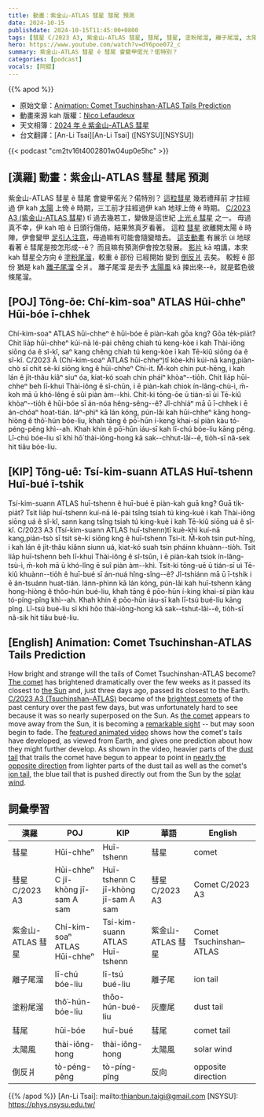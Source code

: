 ```yaml
---
title: 動畫：紫金山-ATLAS 彗星 彗尾 預測
date: 2024-10-15
publishdate: 2024-10-15T11:45:00+0800
tags: [彗星 C/2023 A3, 紫金山-ATLAS 彗星, 彗尾, 彗星, 塗粉尾溜, 離子尾溜, 太陽風, 動畫, 倒反爿]
hero: https://www.youtube.com/watch?v=dY6poe072_c
summary: 紫金山-ATLAS 彗星 ê 彗尾 會變甲偌光？偌特別？
categories: [podcast]
vocals: [阿錕]
---
```


{{% apod %}}

- 原始文章：[Animation: Comet Tsuchinshan-ATLAS Tails Prediction](https://apod.nasa.gov/apod/ap241015.html)
- 動畫來源 kah 版權：[Nico Lefaudeux](https://hdr-astrophotography.com/a-propos/)
- 天文相簿：[2024 年 ê 紫金山-ATLAS 彗星](https://www.facebook.com/media/set/?vanity=APOD.Sky&set=a.516503464411569)
- 台文翻譯：[An-Li Tsai][An-Li Tsai] ([NSYSU][NSYSU])

{{< podcast "cm2tv16t4002801w04up0e5hc" >}}

## [漢羅] 動畫：紫金山-ATLAS 彗星 彗尾 預測
紫金山-ATLAS 彗星 ê 彗尾 會變甲偌光？偌特別？
[這粒彗星][The comet] 幾若禮拜前 才拄經過 伊 kah [太陽][the Sun] 上倚 ê 時期，三工前才拄經過伊 kah 地球上倚 ê 時期。
[C/2023 A3 (紫金山-ATLAS 彗星)][C/2023 A3 (Tsuchinshan–ATLAS)] tī 過去幾若工，變做是這世紀 [上光 ê 彗星][brightest comets] 之一。
毋過真不幸，伊 kah 咱 ê 日頭行傷倚，結果煞真歹看著。
這粒 [彗星][the comet] 欲離開太陽 ê 時陣，伊會變甲 [足引人注意][remarkable sight]，毋過嘛有可能會隨變暗去。
[這支動畫][featured animated video] 有展示 ùi 地球看著 ê 彗尾是按怎形成--ê？
而且嘛有預測伊會按怎發展。
[影片][featured animated video] kā 咱講，本來 kah 彗星仝方向 ê [塗粉尾溜][dust tail]，較重 ê 部份 已經開始 變到 [倒反爿][nearly the opposite direction] 去矣。
較輕 ê 部份 猶是 kah [離子尾溜][ion tail] 仝爿。
離子尾溜 是去予 [太陽風][solar wind] kā 捒出來--ê，就是藍色彼條尾溜。

## [POJ] Tōng-ōe: Chí-kim-soaⁿ ATLAS Hūi-chheⁿ Hūi-bóe ī-chhek
Chí-kim-soaⁿ ATLAS hūi-chheⁿ ê hūi-bóe ē piàn-kah gōa kng? Gōa te̍k-pia̍t?
Chit lia̍p hūi-chheⁿ kúi-nā lé-pài chêng chiah tú keng-kòe i kah Thài-iông siōng óa ê sî-kî, saⁿ kang chêng chiah tú keng-kòe i kah Tē-kiû siōng óa ê sî-kî.
C/2023 À (Chí-kim-soaⁿ ATLAS hūi-chheⁿ)tī kòe-khì kúi-nā kang,piàn-chò sī chit sè-kí siōng kng ê hūi-chheⁿ Chi-it.
M̄-koh chin put-hēng, i kah lán ê ji̍t-thâu kiâⁿ siuⁿ óa, kiat-kó soah chin pháiⁿ khòaⁿ--tio̍h.
Chit lia̍p hūi-chheⁿ beh lī-khui Thài-iông ê sî-chūn, i ē piàn-kah chiok ín-lâng-chù-ì, m̄-koh mā ū khó-lêng ē sûi piàn àm--khì.
Chit-ki tōng-ōe ū tián-sī ùi Tē-kiû khòaⁿ--tio̍h ê hūi-bóe sī án-nóa hêng-sêng--ê?
Jî-chhiáⁿ mā ū ī-chhek i ē án-chóaⁿ hoat-tián.
Iáⁿ-phìⁿ kā lán kóng, pún-lâi kah hūi-chheⁿ kāng hong-hiòng ê thô͘-hún bóe-liu, khah tāng ê pō͘-hūn í-keng khai-sí piàn kàu tó-péng-pêng khì--ah.
Khah khin ê pō͘-hūn iáu-sī kah lī-chú bóe-liu kāng pêng.
Lī-chú bóe-liu sī khì hō͘ thài-iông-hong kā sak--chhut-lâi--ê, tio̍h-sī nâ-sek hit tiâu bóe-liu.

## [KIP] Tōng-uē: Tsí-kim-suann ATLAS Huī-tshenn Huī-bué ī-tshik
Tsí-kim-suann ATLAS huī-tshenn ê huī-bué ē piàn-kah guā kng? Guā ti̍k-pia̍t?
Tsit lia̍p huī-tshenn kuí-nā lé-pài tsîng tsiah tú king-kuè i kah Thài-iông siōng uá ê sî-kî, sann kang tsîng tsiah tú king-kuè i kah Tē-kiû siōng uá ê sî-kî.
C/2023 A3 (Tsí-kim-suann ATLAS huī-tshenn)tī kuè-khì kuí-nā kang,piàn-tsò sī tsit sè-kí siōng kng ê huī-tshenn Tsi-it.
M̄-koh tsin put-hīng, i kah lán ê ji̍t-thâu kiânn siunn uá, kiat-kó suah tsin pháinn khuànn--tio̍h.
Tsit lia̍p huī-tshenn beh lī-khui Thài-iông ê sî-tsūn, i ē piàn-kah tsiok ín-lâng-tsù-ì, m̄-koh mā ū khó-lîng ē suî piàn àm--khì.
Tsit-ki tōng-uē ū tián-sī uì Tē-kiû khuànn--tio̍h ê huī-bué sī án-nuá hîng-sîng--ê?
Jî-tshiánn mā ū ī-tshik i ē án-tsuánn huat-tián.
Iánn-phìnn kā lán kóng, pún-lâi kah huī-tshenn kāng hong-hiòng ê thôo-hún bué-liu, khah tāng ê pōo-hūn í-king khai-sí piàn kàu tó-píng-pîng khì--ah.
Khah khin ê pōo-hūn iáu-sī kah lī-tsú bué-liu kāng pîng.
Lī-tsú bué-liu sī khì hōo thài-iông-hong kā sak--tshut-lâi--ê, tio̍h-sī nâ-sik hit tiâu bué-liu.

## [English] Animation: Comet Tsuchinshan-ATLAS Tails Prediction
How bright and strange will the tails of Comet Tsuchinshan-ATLAS become?
[The comet][The comet] has brightened dramatically over the few weeks as it passed its closest to [the Sun][the Sun] and, just three days ago, passed its closest to the Earth.
[C/2023 A3 (Tsuchinshan–ATLAS)][C/2023 A3 (Tsuchinshan–ATLAS)] became of the [brightest comets][brightest comets] of the past century over the past few days, but was unfortunately hard to see because it was so nearly superposed on the Sun.
As [the comet][the comet] appears to move away from the Sun, it is becoming a [remarkable sight][remarkable sight] -- but may soon begin to fade.
The [featured animated video][featured animated video] shows how the comet's tails have developed, as viewed from Earth, and gives one prediction about how they might further develop.
As shown in the video, heavier parts of the [dust tail][dust tail] that trails the comet have begun to appear to point in [nearly the opposite direction][nearly the opposite direction] from lighter parts of the dust tail as well as the comet's [ion tail][ion tail], the blue tail that is pushed directly out from the Sun by the [solar wind][solar wind].

## 詞彙學習
|漢羅|POJ|KIP|華語|English|
|-|-|-|-|-|
| 彗星 | Hūi-chheⁿ | Huī-tshenn | 彗星 | comet |
| 彗星 C/2023 A3 | Hūi-chheⁿ C jī-khòng jī-sam A sam | Huī-tshenn C jī-khòng jī-sam A sam | 彗星 C/2023 A3 | Comet C/2023 A3 |
| 紫金山-ATLAS 彗星 | Chí-kim-soaⁿ ATLAS Hūi-chheⁿ | Tsí-kim-suann ATLAS Huī-tshenn | 紫金山-ATLAS 彗星 | Comet Tsuchinshan–ATLAS |
| 離子尾溜 | lī-chú bóe-liu | lī-tsú bué-liu | 離子尾 | ion tail |
| 塗粉尾溜 | thô͘-hún-bóe-liu | thôo-hún-bué-liu | 灰塵尾 | dust tail |
| 彗尾 | hūi-bóe | huī-bué | 彗尾 | comet tail |
| 太陽風 | thài-iông-hong | thài-iông-hong | 太陽風 | solar wind |
| 倒反爿 | tò-péng-pêng | tò-píng-pîng | 反向 | opposite direction |


{{% /apod %}}
[An-Li Tsai]: mailto:thianbun.taigi@gmail.com
[NSYSU]: https://phys.nsysu.edu.tw/

[copyright]: https://apod.nasa.gov/apod/fap/lib/about_apod.html#srapply
[License3]: https://creativecommons.org/licenses/by/3.0/
[License2]:https://creativecommons.org/licenses/by-nc-nd/2.0/

[The comet]:https://apod.nasa.gov/apod/ap241007.html
[the Sun]:https://science.nasa.gov/sun/
[C/2023 A3 (Tsuchinshan–ATLAS)]:https://en.wikipedia.org/wiki/C/2023_A3_(Tsuchinshan%E2%80%93ATLAS)
[brightest comets]:https://www.cometwatch.co.uk/brightest-comets-through-history/
[the comet]:https://apod.nasa.gov/apod/ap240925.html
[remarkable sight]:https://www.seadna.ca/wp-content/uploads/2019/10/Hilariously-Surprised-Dogs.jpg
[featured animated video]:https://hdr-astrophotography.com/comet-tails-simulations/
[dust tail]:https://astronomy.swin.edu.au/cosmos/c/Cometary+Dust+Tail
[nearly the opposite direction]:https://apod.nasa.gov/apod/ap090225.html
[ion tail]:http://www2.ess.ucla.edu/~jewitt/tail.html
[solar wind]:https://science.nasa.gov/resource/the-solar-wind-across-our-solar-system/
